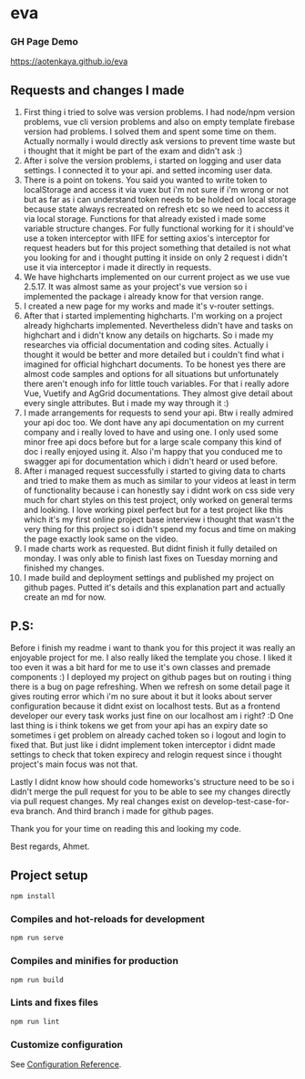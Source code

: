 # eva

### GH Page Demo
https://aotenkaya.github.io/eva

## Requests and changes I made

1. First thing i tried to solve was version problems. I had node/npm version problems, vue cli version problems and also on empty template firebase version had problems. I solved them and spent some time on them. Actually normally i would directly ask versions to prevent time waste but i thought that it might be part of the exam and didn't ask :)
2. After i solve the version problems, i started on logging and user data settings. I connected it to your api. and setted incoming user data.
3. There is a point on tokens. You said you wanted to write token to localStorage and access it via vuex but i'm not sure if i'm wrong or not but as far as i can understand token needs to be holded on local storage because state always recreated on refresh etc so we need to access it via local storage. Functions for that already existed i made some variable structure changes. For fully functional working for it i should've use a token interceptor with IIFE for setting axios's interceptor for request headers but for this project something that detailed is not what you looking for and i thought putting it inside on only 2 request i didn't use it via interceptor i made it directly in requests.
4. We have highcharts implemented on our current project as we use vue 2.5.17. It was almost same as your project's vue version so i implemented the package i already know for that version range.
5. I created a new page for my works and made it's v-router settings.
6. After that i started implementing highcharts. I'm working on a project already highcharts implemented. Nevertheless didn't have and tasks on highchart and i didn't know any details on higcharts. So i made my researches via official documentation and coding sites. Actually i thought it would be better and more detailed but i couldn't find what i imagined for official highchart documents. To be honest yes there are almost code samples and options for all situations but unfortunately there aren't enough info for little touch variables. For that i really adore Vue, Vuetify and AgGrid documentations. They almost give detail about every single attributes. But i made my way through it :)
7. I made arrangements for requests to send your api. Btw i really admired your api doc too. We dont have any api documentation on my current company and i really loved to have and using one. I only used some minor free api docs before but for a large scale company this kind of doc i really enjoyed using it. Also i'm happy that you conduced me to swagger api for documentation which i didn't heard or used before. 
8. After i managed request successfully i started to giving data to charts and tried to make them as much as similar to your videos at least in term of functionality because i can honestly say i didnt work on css side very much for chart styles on this test project, only worked on general terms and looking. I love working pixel perfect but for a test project like this which it's my first online project base interview i thought that wasn't the very thing for this project so i didn't spend my focus and time on making the page exactly look same on the video.
9. I made charts work as requested. But didnt finish it fully detailed on monday. I was only able to finish last fixes on Tuesday morning and finished my changes.
10. I made build and deployment settings and published my project on github pages. Putted it's details and this explanation part and actually create an md for now.

## P.S:
Before i finish my readme i want to thank you for this project it was really an enjoyable project for me. I also really liked the template you chose. I liked it too even it was a bit hard for me to use it's own classes and premade components :)
I deployed my project on github pages but on routing i thing there is a bug on page refreshing. When we refresh on some detail page it gives routing error which i'm no sure about it but it looks about server configuration because it didnt exist on localhost tests. But as a frontend developer our every task works just fine on our localhost am i right? :D
One last thing is i think tokens we get from your api has an expiry date so sometimes i get problem on already cached token so i logout and login to fixed that. But just like i didnt implement token interceptor i didnt made settings to check that token expirecy and relogin request since i thought project's main focus was not that.

Lastly I didnt know how should code homeworks's structure need to be so i didn't merge the pull request for you to be able to see my changes directly via pull request changes. My real changes exist on develop-test-case-for-eva branch. And third branch i made for github pages.

Thank you for your time on reading this and looking my code.

Best regards, Ahmet.

## Project setup
```
npm install
```

### Compiles and hot-reloads for development
```
npm run serve
```

### Compiles and minifies for production
```
npm run build
```

### Lints and fixes files
```
npm run lint
```

### Customize configuration
See [Configuration Reference](https://cli.vuejs.org/config/).


